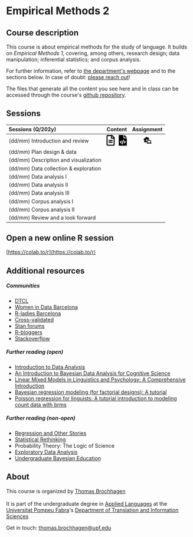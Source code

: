 # Empirical Methods 2
## Course description

This course is about empirical methods for the study of language. It builds on *Empirical Methods 1*, covering, among others, research design; data manipulation; inferential statistics; and corpus analysis.

For further information, refer to [the department's webpage](https://www.upf.edu/web/traduccio/llengues-aplicades) and to the sections below. In case of doubt: [please reach out](##About)!

The files that generate all the content you see here and in class can be accessed through the course's [github repository](https://github.com/MetodesEmpirics/MetodesEmpirics.github.io).


## Sessions


  | Sessions (Q/202y) | Content | Assignment
  | :--- | :---: | :---: |
  | (dd/mm) Introduction and review | <a href='./material/2022q3/session01/session.html' target='_blank'><img src="./fa/file-alt-regular.svg"  width="22"/></a>&nbsp;&nbsp;&nbsp;<a href='https://colab.research.google.com/drive/1MbcI7X9TTwotAmAg5UndeQrHURZ2WN9_?usp=sharing' target='_blank'><img src="./fa/file-code-solid.svg"  width="22"/></a> | <a href='./material/2022q3/session01/assignment.pdf' target='_blank'><img src='./fa/laptop-house-solid.svg' width='22'/></a> |
  | (dd/mm) Plan design & data | |
  | (dd/mm) Description and visualization | |
  | (dd/mm) Data collection & exploration | |
  | (dd/mm) Data analysis I | |
  | (dd/mm) Data analysis II | |
  | (dd/mm) Data analysis III | |
  | (dd/mm) Corpus analysis I | |
  | (dd/mm) Corpus analysis II | |
  | (dd/mm) Review and a look forward | |

## Open a new online R session

[https://colab.to/r](https://colab.to/r)


## Additional resources

##### Communities
  * [DTCL](https://www.upf.edu/web/traduccio)
  * [Women in Data Barcelona](https://sites.google.com/isglobal.org/widsbarcelona)
  * [R-ladies Barcelona](https://www.meetup.com/rladies-barcelona/)
  * [Cross-validated](https://stats.stackexchange.com/)
  * [Stan forums](https://discourse.mc-stan.org/)
  * [R-bloggers](https://www.r-bloggers.com/)
  * [Stackoverflow](https://stackoverflow.com/)


##### Further reading (open)
  * [Introduction to Data Analysis](https://michael-franke.github.io/intro-data-analysis/index.html)
  * [An Introduction to Bayesian Data Analysis for Cognitive Science](https://vasishth.github.io/bayescogsci/book/)
  * [Linear Mixed Models in Linguistics and Psychology: A Comprehensive Introduction](https://vasishth.github.io/Freq_CogSci/)
  * [Bayesian regression modeling (for factorial designs): A tutorial](https://psyarxiv.com/cdxv3)
  * [Poisson regression for linguists: A tutorial introduction to modeling count data with brms](https://osf.io/93kaf/)

##### Further reading (non-open)

  * [Regression and Other Stories](https://avehtari.github.io/ROS-Examples/)
  * [Statistical Rethinking](https://xcelab.net/rm/statistical-rethinking/)
  * Probability Theory: The Logic of Science
  * [Exploratory Data Analysis](https://archive.org/details/exploratorydataa00tuke_0/page/n711/mode/2up)
  * [Undergraduate Bayesian Education](https://undergrad-bayes.netlify.app/)

## About
This course is organized by <a href='https://brochhagen.github.io' target='_blank'>Thomas Brochhagen</a> <br><br>
It is part of the undergraduate degree in <a href='https://www.upf.edu/web/graus/grau-llengues-aplicades' target='_blank'>Applied Languages</a> at the <a href='http://www.upf.edu' target='_blank'>Universitat Pompeu Fabra</a>'s <a href='https://www.upf.edu/web/traduccio' target='_blank'>Department of Translation and Information Sciences</a><br>

Get in touch: <a href="mailto:thomas.brochhagen@upf.edu">thomas.brochhagen@upf.edu</a>
